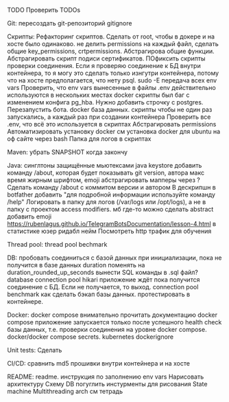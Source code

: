 TODO
Проверить TODOs

Git:
пересоздать git-репозиторий
gitignore

Скрипты:
Рефакторинг скриптов. Сделать от root, чтобы в докере и на хосте было одинаково. не делить permissions на каждый файл, сделать общие key_permissions, crtpermissions. Абстрагирова общие функции. Абстрагировать скрипт подиси сертификатов. ПОфиксить скрипты проверки соединения. Если я проверяю соединение к БД внутри контейнера, то я могу это сделать только изнгутри контейнера, потому что на хосте предполагается, что нету psql.
sudo -E передача всех env vars
Проверить, что env vars вынесенные в файлы .env действительно используются в нескольких местах
docker скрипты был баг с изменением конфига pg_hba. Нужно добавить строчку с postgres. Перезапустить бота.
docker база данных. скрипты чтобы не один раз запускались, а каждый раз при создании контейнера
Проверить все .env, что всё это используется в скриптах
Абстрагировать permissions
Автоматизировать установку docker см установка docker для ubuntu на оф сайте через bash
Папка для логов в скриптах

Maven:
убрать SNAPSHOT когда закончу

Java:
синглтоны защищённые мьютексами
java keystore
добавить команду /about, которая будет показывать git version, автора
макс время жирным шрифтом, emoji
абстрагировать мапперы через <T>?
Сделать команду /about с коммитом версии и автором
В дескрипшн в botfather добавить "для подробной информации используйте команду /help"
Логировать в папку для логов (/var/logs или /opt/logs), а не в папку с проектом
access modifiers. мб где-то можно сделать abstract
добавить emoji https://rubenlagus.github.io/TelegramBotsDocumentation/lesson-4.html
в статистике юзер ридабл нейм
Посмотреть http трафик для обучения

Thread pool:
thread pool bechmark

DB:
пробовать соединиться с базой данных при инициализации, пока не получится
в базе данных duration поменять на duration_rounded_up_seconds
вынести SQL команды в .sql файл?
database connection pool hikari
приложение ждёт пока получится соединение с БД. Если не получается, то выход.
connection pool benchmark
как сделать бэкап базы данных. протестировать в контейнере.

Docker:
docker compose внимательно прочитать документацию
docker compose приложение запускается только после успешного health check базы данных, т.е. проверки соединения на уровне docker compose.
docker/docker compose secrets.
kubernetes
dockerignore

Unit tests:
Сделать

CI/CD:
сравнить md5 прошивки внутри контейнера и на хосте

README:
readme. инструкция по заполнению env vars
Нарисовать архитектуру
Схему DB погуглить инстурменты для рисования
State machine
Multithreading arch
см тетрадь